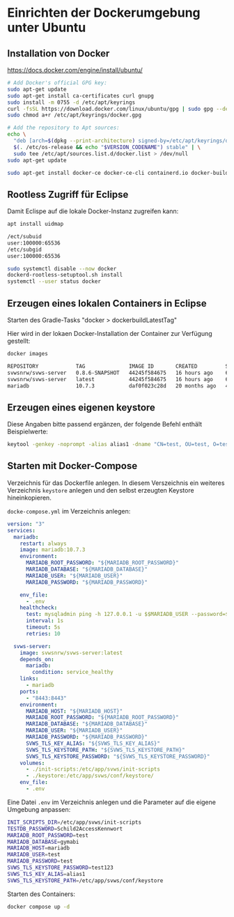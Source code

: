 # Einrichten der Dockerumgebung unter Ubuntu

## Installation von Docker

https://docs.docker.com/engine/install/ubuntu/

```bash
# Add Docker's official GPG key:
sudo apt-get update
sudo apt-get install ca-certificates curl gnupg
sudo install -m 0755 -d /etc/apt/keyrings
curl -fsSL https://download.docker.com/linux/ubuntu/gpg | sudo gpg --dearmor -o /etc/apt/keyrings/docker.gpg
sudo chmod a+r /etc/apt/keyrings/docker.gpg

# Add the repository to Apt sources:
echo \
  "deb [arch=$(dpkg --print-architecture) signed-by=/etc/apt/keyrings/docker.gpg] https://download.docker.com/linux/ubuntu \
  $(. /etc/os-release && echo "$VERSION_CODENAME") stable" | \
  sudo tee /etc/apt/sources.list.d/docker.list > /dev/null
sudo apt-get update

sudo apt-get install docker-ce docker-ce-cli containerd.io docker-buildx-plugin docker-compose-plugin
```

## Rootless Zugriff für Eclipse

Damit Eclispe auf die lokale Docker-Instanz zugreifen kann:

```bash
apt install uidmap

/ect/subuid
user:100000:65536
/etc/subgid
user:100000:65536

sudo systemctl disable --now docker
dockerd-rootless-setuptool.sh install
systemctl --user status docker
```

## Erzeugen eines lokalen Containers in Eclipse

Starten des Gradle-Tasks "docker > dockerbuildLatestTag"

Hier wird in der lokaen Docker-Installation der Container zur Verfügung gestellt:

```bash
docker images

REPOSITORY            TAG              IMAGE ID       CREATED         SIZE
svwsnrw/svws-server   0.8.6-SNAPSHOT   44245f584675   16 hours ago    639MB
svwsnrw/svws-server   latest           44245f584675   16 hours ago    639MB
mariadb               10.7.3           daf0f023c28d   20 months ago   414MB
```

## Erzeugen eines eigenen keystore

Diese Angaben bitte passend ergänzen, der folgende Befehl enthält Beispielwerte:

```bash
keytool -genkey -noprompt -alias alias1 -dname "CN=test, OU=test, O=test, L=test, S=test, C=test" -keystore ./keystore -storepass "test123" -keypass "test123"  -keyalg RSA
```

## Starten mit Docker-Compose

Verzeichnis für das Dockerfile anlegen.
In diesem Verszeichnis ein weiteres Verzeichnis `keystore` anlegen und den selbst erzeugten Keystore hineinkopieren.

`docke-compose.yml` im Verzeichnis anlegen:

```yaml
version: "3"
services:
  mariadb:
    restart: always
    image: mariadb:10.7.3
    environment:
      MARIADB_ROOT_PASSWORD: "${MARIADB_ROOT_PASSWORD}"
      MARIADB_DATABASE: "${MARIADB_DATABASE}"
      MARIADB_USER: "${MARIADB_USER}"
      MARIADB_PASSWORD: "${MARIADB_PASSWORD}"

    env_file:
      - .env
    healthcheck:
      test: mysqladmin ping -h 127.0.0.1 -u $$MARIADB_USER --password=$$MARIADB_PASSWORD
      interval: 1s
      timeout: 5s
      retries: 10

  svws-server:
    image: svwsnrw/svws-server:latest
    depends_on:
      mariadb:
        condition: service_healthy
    links:
      - mariadb
    ports:
      - "8443:8443"
    environment:
      MARIADB_HOST: "${MARIADB_HOST}"
      MARIADB_ROOT_PASSWORD: "${MARIADB_ROOT_PASSWORD}"
      MARIADB_DATABASE: "${MARIADB_DATABASE}"
      MARIADB_USER: "${MARIADB_USER}"
      MARIADB_PASSWORD: "${MARIADB_PASSWORD}"
      SVWS_TLS_KEY_ALIAS: "${SVWS_TLS_KEY_ALIAS}"
      SVWS_TLS_KEYSTORE_PATH: "${SVWS_TLS_KEYSTORE_PATH}"
      SVWS_TLS_KEYSTORE_PASSWORD: "${SVWS_TLS_KEYSTORE_PASSWORD}"
    volumes:
      - ./init-scripts:/etc/app/svws/init-scripts
      - ./keystore:/etc/app/svws/conf/keystore/
    env_file:
      - .env
```

Eine Datei `.env` im Verzeichnis anlegen und die Parameter auf die eigene Umgebung anpassen:

```bash
INIT_SCRIPTS_DIR=/etc/app/svws/init-scripts
TESTDB_PASSWORD=Schild2AccessKennwort
MARIADB_ROOT_PASSWORD=test
MARIADB_DATABASE=gymabi
MARIADB_HOST=mariadb
MARIADB_USER=test
MARIADB_PASSWORD=test
SVWS_TLS_KEYSTORE_PASSWORD=test123
SVWS_TLS_KEY_ALIAS=alias1
SVWS_TLS_KEYSTORE_PATH=/etc/app/svws/conf/keystore
```

Starten des Containers:

```bash
docker compose up -d
```